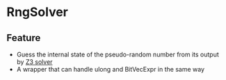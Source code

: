 # RngSolver

## Feature

* Guess the internal state of the pseudo-random number from its output by [Z3 solver](https://github.com/Z3Prover/z3)
* A wrapper that can handle ulong and BitVecExpr in the same way
